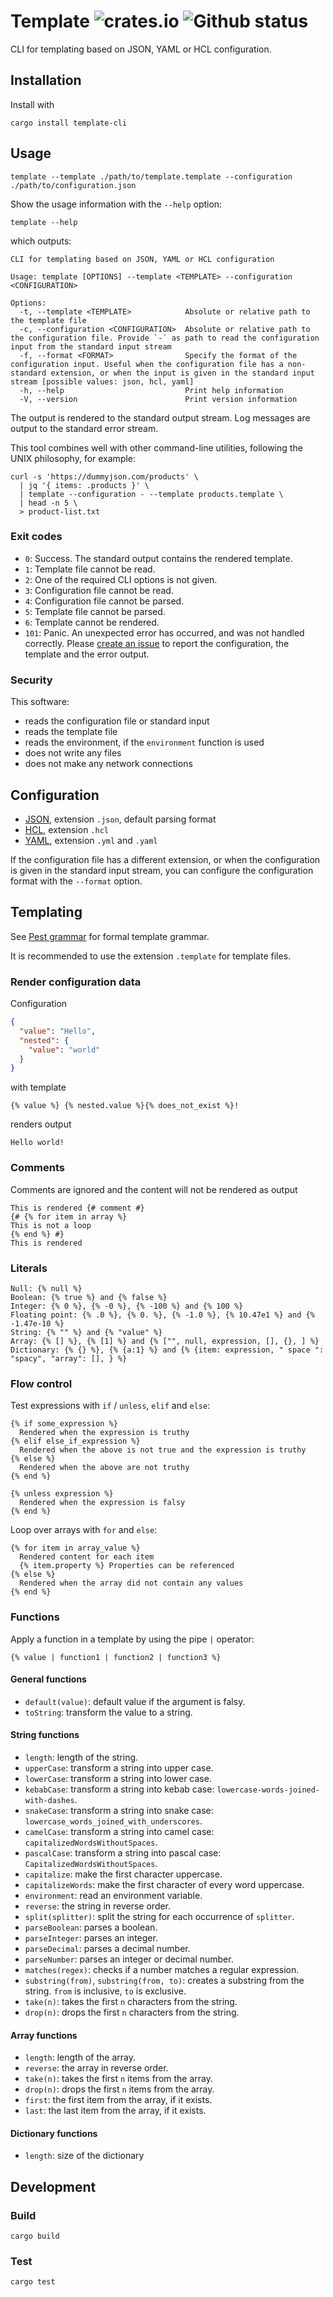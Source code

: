 # Template ![crates.io](https://img.shields.io/crates/v/template-cli.svg) ![Github status](https://github.com/hiddewie/template/actions/workflows/ci.yml/badge.svg)

CLI for templating based on JSON, YAML or HCL configuration.

## Installation

Install with
```shell
cargo install template-cli
```

## Usage

```shell
template --template ./path/to/template.template --configuration ./path/to/configuration.json
```

Show the usage information with the `--help` option:
```shell
template --help
```
which outputs:
```text
CLI for templating based on JSON, YAML or HCL configuration

Usage: template [OPTIONS] --template <TEMPLATE> --configuration <CONFIGURATION>

Options:
  -t, --template <TEMPLATE>            Absolute or relative path to the template file
  -c, --configuration <CONFIGURATION>  Absolute or relative path to the configuration file. Provide `-` as path to read the configuration input from the standard input stream
  -f, --format <FORMAT>                Specify the format of the configuration input. Useful when the configuration file has a non-standard extension, or when the input is given in the standard input stream [possible values: json, hcl, yaml]
  -h, --help                           Print help information
  -V, --version                        Print version information
```

The output is rendered to the standard output stream. Log messages are output to the standard error stream.

This tool combines well with other command-line utilities, following the UNIX philosophy, for example:
```shell
curl -s 'https://dummyjson.com/products' \
  | jq '{ items: .products }' \
  | template --configuration - --template products.template \
  | head -n 5 \
  > product-list.txt
```

### Exit codes

- `0`: Success. The standard output contains the rendered template.
- `1`: Template file cannot be read.
- `2`: One of the required CLI options is not given.
- `3`: Configuration file cannot be read.
- `4`: Configuration file cannot be parsed.
- `5`: Template file cannot be parsed.
- `6`: Template cannot be rendered.
- `101`: Panic. An unexpected error has occurred, and was not handled correctly. Please [create an issue](https://github.com/hiddewie/template/issues) to report the configuration, the template and the error output.

### Security

This software:
- reads the configuration file or standard input
- reads the template file
- reads the environment, if the `environment` function is used
- does not write any files
- does not make any network connections

## Configuration

- [JSON](https://www.json.org), extension `.json`, default parsing format
- [HCL](https://github.com/hashicorp/hcl), extension `.hcl`
- [YAML](https://yaml.org/spec/), extension `.yml` and `.yaml`

If the configuration file has a different extension, or when the configuration is given in the standard input stream, you can configure the configuration format with the `--format` option.

## Templating

See [Pest grammar](./src/template.pest) for formal template grammar.

It is recommended to use the extension `.template` for template files.

### Render configuration data

Configuration 
```json
{
  "value": "Hello",
  "nested": {
    "value": "world"
  }
}
```
with template
```
{% value %} {% nested.value %}{% does_not_exist %}!
```
renders output
```
Hello world!
```

### Comments

Comments are ignored and the content will not be rendered as output

```
This is rendered {# comment #} 
{# {% for item in array %}
This is not a loop
{% end %} #}
This is rendered
```

### Literals

```
Null: {% null %}
Boolean: {% true %} and {% false %}
Integer: {% 0 %}, {% -0 %}, {% -100 %} and {% 100 %}
Floating point: {% .0 %}, {% 0. %}, {% -1.0 %}, {% 10.47e1 %} and {% -1.47e-10 %}
String: {% "" %} and {% "value" %}
Array: {% [] %}, {% [1] %} and {% ["", null, expression, [], {}, ] %}
Dictionary: {% {} %}, {% {a:1} %} and {% {item: expression, " space ": "spacy", "array": [], } %}
```

### Flow control

Test expressions with `if` / `unless`, `elif` and `else`:
```
{% if some_expression %}
  Rendered when the expression is truthy
{% elif else_if_expression %}
  Rendered when the above is not true and the expression is truthy
{% else %}
  Rendered when the above are not truthy
{% end %}

{% unless expression %}
  Rendered when the expression is falsy
{% end %}
```

Loop over arrays with `for` and `else`:
```
{% for item in array_value %}
  Rendered content for each item
  {% item.property %} Properties can be referenced
{% else %}
  Rendered when the array did not contain any values
{% end %}
```

### Functions

Apply a function in a template by using the pipe `|` operator:
```
{% value | function1 | function2 | function3 %}
```

#### General functions

- `default(value)`: default value if the argument is falsy.
- `toString`: transform the value to a string.

#### String functions

- `length`: length of the string.
- `upperCase`: transform a string into upper case.
- `lowerCase`: transform a string into lower case.
- `kebabCase`: transform a string into kebab case: `lowercase-words-joined-with-dashes`.
- `snakeCase`: transform a string into snake case: `lowercase_words_joined_with_underscores`.
- `camelCase`: transform a string into camel case: `capitalizedWordsWithoutSpaces`.
- `pascalCase`: transform a string into pascal case: `CapitalizedWordsWithoutSpaces`.
- `capitalize`: make the first character uppercase.
- `capitalizeWords`: make the first character of every word uppercase.
- `environment`: read an environment variable.
- `reverse`: the string in reverse order.
- `split(splitter)`: split the string for each occurrence of `splitter`.
- `parseBoolean`: parses a boolean.
- `parseInteger`: parses an integer.
- `parseDecimal`: parses a decimal number.
- `parseNumber`: parses an integer or decimal number.
- `matches(regex)`: checks if a number matches a regular expression.
- `substring(from)`, `substring(from, to)`: creates a substring from the string. `from` is inclusive, `to` is exclusive.
- `take(n)`: takes the first `n` characters from the string.
- `drop(n)`: drops the first `n` characters from the string.

#### Array functions

- `length`: length of the array.
- `reverse`: the array in reverse order.
- `take(n)`: takes the first `n` items from the array.
- `drop(n)`: drops the first `n` items from the array.
- `first`: the first item from the array, if it exists.
- `last`: the last item from the array, if it exists.

#### Dictionary functions

- `length`: size of the dictionary

## Development

### Build

```shell
cargo build
```

### Test

```shell
cargo test
```
